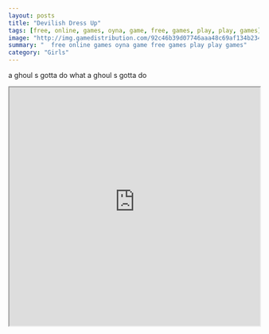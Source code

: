 ```yaml
---
layout: posts
title: "Devilish Dress Up"
tags: [free, online, games, oyna, game, free, games, play, play, games]
image: "http://img.gamedistribution.com/92c46b39d07746aaa48c69af134b234b.jpg"
summary: "  free online games oyna game free games play play games"
category: "Girls"
---
```


a ghoul s gotta do what a ghoul s gotta do

<iframe width="100%" height="480px;" src="http://flash.gamedistribution.com?game=92c46b39d07746aaa48c69af134b234b"></iframe>